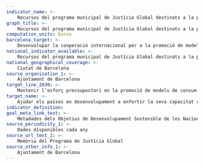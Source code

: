 ```yaml
---
indicator_name: >-
    Recursos del programa municipal de Justícia Global destinats a la promoció de models de consum i de producció més sostenibles
graph_title: >-
    Recursos del programa municipal de Justícia Global destinats a la promoció de models de consum i de producció més sostenibles
computation_units: Euros
barcelona_target: >-
    Desenvolupar la cooperació internacional per a la promoció de models de consum i de producció més sostenibles
national_indicator_available: >-
    Recursos del programa municipal de Justícia Global destinats a la promoció de models de consum i de producció més sostenibles
national_geographical_coverage: >-
    Ciutat de Barcelona
source_organisation_1: >-
    Ajuntament de Barcelona
target_line_2030: >-
    Mantenir l’esforç pressupostari en la promoció de models de consum i de producció més sostenibles a través de l’economia cooperativa, social i solidària, augmentant les capacitats de les autoritats locals sòcies per crear un ecosistema local on aquestes iniciatives puguin aflorar i créixer 
target_name: >-
    Ajudar els països en desenvolupament a enfortir la seva capacitat científica i tecnològica a fi d’avançar cap a modalitats de consum i producció més sostenibles
indicator_definition:
goal_meta_link_text: >-
    Metadades dels Objetius de Desenvolupament Sostenible de les Nacions Unides (pdf 894kB)
source_periodicity_1: >-
    Dades disponibles cada any
source_url_text_1: >-
    Memòria del Programa de Justícia Global
source_other_info_1: >-
    Ajuntament de Barcelona
---
```

